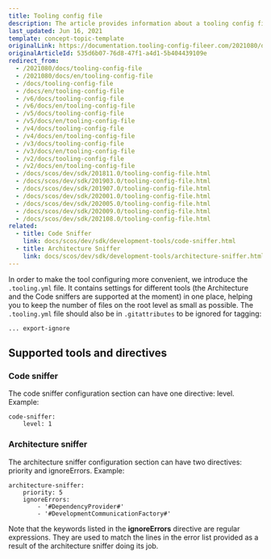 ```yaml
---
title: Tooling config file
description: The article provides information about a tooling config file that contains settings for supported tools and directives.
last_updated: Jun 16, 2021
template: concept-topic-template
originalLink: https://documentation.tooling-config-fileer.com/2021080/docs/tooling-config-file
originalArticleId: 535d6b07-76d8-47f1-a4d1-5b404439109e
redirect_from:
  - /2021080/docs/tooling-config-file
  - /2021080/docs/en/tooling-config-file
  - /docs/tooling-config-file
  - /docs/en/tooling-config-file
  - /v6/docs/tooling-config-file
  - /v6/docs/en/tooling-config-file
  - /v5/docs/tooling-config-file
  - /v5/docs/en/tooling-config-file
  - /v4/docs/tooling-config-file
  - /v4/docs/en/tooling-config-file
  - /v3/docs/tooling-config-file
  - /v3/docs/en/tooling-config-file
  - /v2/docs/tooling-config-file
  - /v2/docs/en/tooling-config-file
  - /docs/scos/dev/sdk/201811.0/tooling-config-file.html
  - /docs/scos/dev/sdk/201903.0/tooling-config-file.html
  - /docs/scos/dev/sdk/201907.0/tooling-config-file.html
  - /docs/scos/dev/sdk/202001.0/tooling-config-file.html
  - /docs/scos/dev/sdk/202005.0/tooling-config-file.html
  - /docs/scos/dev/sdk/202009.0/tooling-config-file.html
  - /docs/scos/dev/sdk/202108.0/tooling-config-file.html
related:
  - title: Code Sniffer
    link: docs/scos/dev/sdk/development-tools/code-sniffer.html
  - title: Architecture Sniffer
    link: docs/scos/dev/sdk/development-tools/architecture-sniffer.html
---
```


In order to make the tool configuring more convenient, we introduce the `.tooling.yml` file. It contains settings for different tools (the Architecture and the Code sniffers are supported at the moment) in one place, helping you to keep the number of files on the root level as small as possible. The `.tooling.yml` file should also be in `.gitattributes` to be ignored for tagging:

```
... export-ignore
```

## Supported tools and directives
### Code sniffer
The code sniffer configuration section can have one directive: level. Example:

```
code-sniffer:
    level: 1
 ```

 ### Architecture sniffer
The architecture sniffer configuration section can have two directives: priority and ignoreErrors. Example:

```
architecture-sniffer:
    priority: 5
    ignoreErrors:
        - '#DependencyProvider#'
        - '#DevelopmentCommunicationFactory#'
```

Note that the keywords listed in the **ignoreErrors** directive are regular expressions. They are used to match the lines in the error list provided as a result of the architecture sniffer doing its job.
